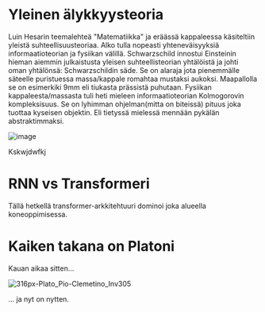 # Yleinen älykkyysteoria

Luin Hesarin teemalehteä "Matematiikka" ja eräässä kappaleessa käsiteltiin yleistä suhteellisuusteoriaa. Alko tulla nopeasti yhteneväisyyksiä informaatioteorian ja fysiikan välillä. Schwarzschild innostui Einsteinin hieman aiemmin julkaistusta yleisen suhteellisteorian yhtälöistä ja johti oman yhtälönsä: Schwarzschildin säde. Se on alaraja jota pienemmälle säteelle puristuessa massa/kappale romahtaa mustaksi aukoksi. Maapallolla se on esimerkiki 9mm eli tiukasta prässistä puhutaan. Fysiikan kappaleesta/massasta tuli heti mieleen informaatioteorian Kolmogorovin kompleksisuus. Se on lyhimman ohjelman(mitta on biteissä) pituus joka tuottaa kyseisen objektin. Eli tietyssä mielessä mennään pykälän abstraktimmaksi. 

![image](https://github.com/user-attachments/assets/2ead6328-7a67-4888-ae06-6948263a3164)

Kskwjdwfkj


# RNN vs Transformeri

Tällä hetkellä transformer-arkkitehtuuri dominoi joka alueella koneoppimisessa. 

# Kaiken takana on Platoni

Kauan aikaa sitten...

![316px-Plato_Pio-Clemetino_Inv305](https://github.com/user-attachments/assets/0c5074b5-f57d-4b65-9553-c61deef77103)

... ja nyt on nytten.
